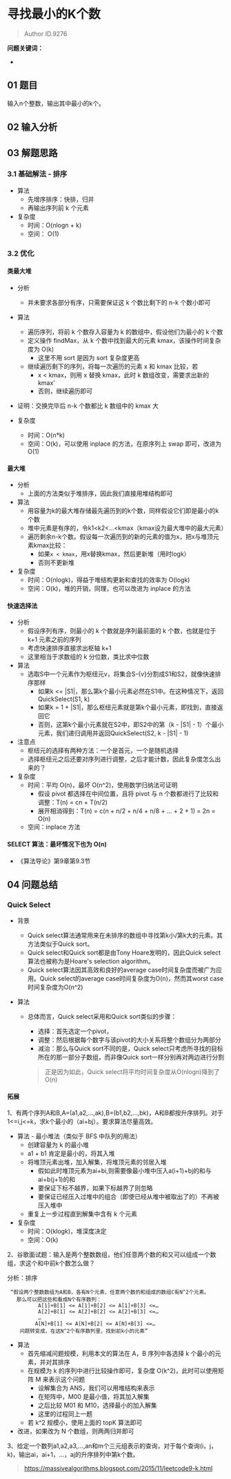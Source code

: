 # 寻找最小的K个数
> Author ID.9276 

**问题关键词：**

- 

## 01 题目

输入n个整数，输出其中最小的k个。

## 02 输入分析



## 03 解题思路

### 3.1 基础解法 - 排序

- 算法
  - 先增序排序：快排，归并
  - 再输出序列前 k 个元素
- 复杂度
  - 时间：O(nlogn + k)
  - 空间： O(1)

### 3.2 优化

#### 类最大堆

- 分析
  - 并未要求各部分有序，只需要保证这 k 个数比剩下的 n-k 个数小即可

- 算法
  - 遍历序列，将前 k 个数存入容量为 k 的数组中，假设他们为最小的 k 个数
  - 定义操作 findMax，从 k 个数中找到最大的元素 kmax，该操作时间复杂度为 O(k)
    - 这里不用 sort 是因为 sort 复杂度更高
  - 继续遍历剩下的序列，将每一次遍历的元素 x 和 kmax 比较，若
    - x < kmax，则用 x 替换 kmax，此时 k 数组改变，需要求出新的 kmax’
    - 否则，继续遍历即可
- 证明：交换完毕后 n-k 个数都比 k 数组中的 kmax 大
- 复杂度
  - 时间：O(n*k)
  - 空间：O(k)，可以使用 inplace 的方法，在原序列上 swap 即可，改进为 O(1)

#### 最大堆

- 分析
  - 上面的方法类似于堆排序，因此我们直接用堆结构即可
- 算法
  - 用容量为k的最大堆存储最先遍历到的k个数，同样假设它们即是最小的k个数
  - 堆中元素是有序的，令k1<k2<...<kmax（kmax设为最大堆中的最大元素）
  - 遍历剩余n-k个数。假设每一次遍历到的新的元素的值为x，把x与堆顶元素kmax比较：
    - 如果`x < kmax`，用x替换kmax，然后更新堆（用时logk）
    - 否则不更新堆
- 复杂度
  - 时间：O(nlogk)，得益于堆结构更新和查找的效率为 O(logk)
  - 空间：O(k)，堆的开销，同理，也可以改进为 inplace 的方法

#### 快速选择法

- 分析
  - 假设序列有序，则最小的 k 个数就是序列最前面的 k 个数，也就是位于 k+1 元素之前的序列
  - 考虑快速排序直接求出枢轴 k+1
  - 这里相当于求数组的 k 分位数，类比求中位数
- 算法
  - 选取S中一个元素作为枢纽元v，将集合S-{v}分割成S1和S2，就像快速排序那样
    - 如果k <= |S1|，那么第k个最小元素必然在S1中。在这种情况下，返回QuickSelect(S1, k)
    - 如果k = 1 + |S1|，那么枢纽元素就是第k个最小元素，即找到，直接返回它
    - 否则，这第k个最小元素就在S2中，即S2中的第（k - |S1| - 1）个最小元素，我们递归调用并返回QuickSelect(S2, k - |S1| - 1)
- 注意点
  - 枢纽元的选择有两种方法：一个是首元，一个是随机选择
  - 选择枢纽元之后还要对序列进行调整，之后才能计数，因此复杂度怎么出来的？
- 复杂度
  - 时间：平均 O(n)，最坏 O(n^2)，使用数学归纳法可证明
    - 假设 pivot 都选择在中间位置，且将 pivot 与 n 个数都进行了比较和调整：T(n) = cn + T(n/2)
    - 展开相消得到：T(n) = c(n + n/2 + n/4 + n/8 + ... + 2 + 1) = 2n = O(n)
  - 空间：inplace 方法

#### SELECT 算法：最坏情况下也为 O(n)

- 《算法导论》第9章第9.3节

## 04 问题总结

### Quick Select

- 背景

  - Quick select算法通常用来在未排序的数组中寻找第k小/第k大的元素。其方法类似于Quick sort。
  - Quick select和Quick sort都是由Tony Hoare发明的，因此Quick select算法也被称为是Hoare's selection algorithm。
  - Quick select算法因其高效和良好的average case时间复杂度而被广为应用。Quick select的average case时间复杂度为O(n)，然而其worst case时间复杂度为O(n^2)

- 算法

  - 总体而言，Quick select采用和Quick sort类似的步骤：

    - 选择：首先选定一个pivot，
    - 调整：然后根据每个数字与该pivot的大小关系将整个数组分为两部分
    - 减治：那么与Quick sort不同的是，Quick select只考虑所寻找的目标所在的那一部分子数组，而非像Quick sort一样分别再对两边进行分割

    > 正是因为如此，Quick select将平均时间复杂度从O(nlogn)降到了O(n)

#### 拓展

1、有两个序列A和B,A=(a1,a2,...,ak),B=(b1,b2,...,bk)，A和B都按升序排列。对于1<=i,j<=k，求k个最小的（ai+bj）。要求算法尽量高效。

- 算法 - 最小堆法（类似于 BFS 中队列的用法）
  - 创建容量为 k 的最小堆
  - a1 + b1 肯定是最小的，将其入堆
  - 将堆顶元素出堆，加入解集，将堆顶元素的邻居入堆
    - 假如此时堆顶元素为ai+bi,则需要像最小堆中压入a(i+1)+bj的和与ai+b(j+1)的和
    - 要保证下标不越界，如果下标越界了则忽略
    - 要保证已经压入过堆中的组合（即使已经从堆中被取出了的）不再被压入堆中
  - 重复上一步过程直到解集中含有 k 个元素
- 复杂度
  - 时间：O(klogk)，堆深度决定
  - 空间：O(k)

2、谷歌面试题：输入是两个整数数组，他们任意两个数的和又可以组成一个数组，求这个和中前k个数怎么做？

分析：排序

```
 “假设两个整数数组为A和B，各有N个元素，任意两个数的和组成的数组C有N^2个元素。
   那么可以把这些和看成N个有序数列：
          A[1]+B[1] <= A[1]+B[2] <= A[1]+B[3] <=…
          A[2]+B[1] <= A[2]+B[2] <= A[2]+B[3] <=…
          …
         A[N]+B[1] <= A[N]+B[2] <= A[N]+B[3] <=…
    问题转变成，在这N^2个有序数列里，找到前k小的元素”
```

- 算法
  - 首先缩减问题规模，利用本文的算法在 A，B 序列中各选择 k 个最小的元素，并对其排序
  - 在规模为 k 的序列中进行比较操作即可，复杂度 O(k^2)，此时可以使用矩阵 M 来表示这个问题
    - 设解集合为 ANS，我们可以用堆结构来表示
    - 在矩阵中，M00 是最小值，将其加入解集
    - 之后比较 M01 和 M10，选择最小的加入解集
    - 这里的过程同上一题
  - 若 k^2 规模小，使用上面的 topK 算法即可
- 改进，如果改为 N 个数组，则两两归并即可

3、给定一个数列a1,a2,a3,...,an和m个三元组表示的查询，对于每个查询(i，j，k)，输出ai，ai+1，...，aj的升序排列中第k个数。

> https://massivealgorithms.blogspot.com/2015/11/leetcode9-k.html